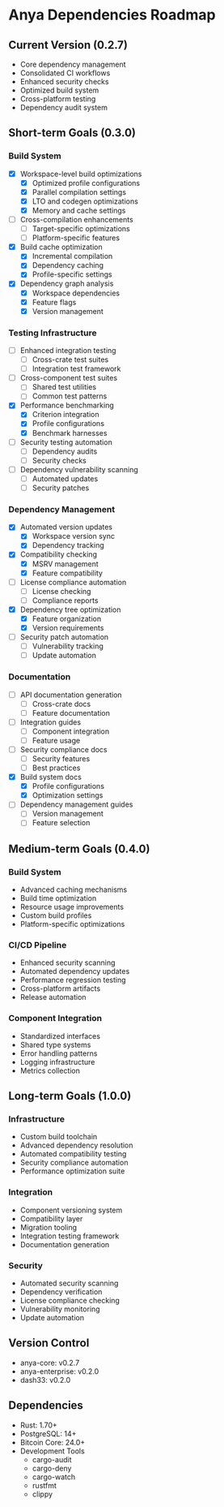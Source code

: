 # Anya Dependencies Roadmap

## Current Version (0.2.7)

- Core dependency management
- Consolidated CI workflows
- Enhanced security checks
- Optimized build system
- Cross-platform testing
- Dependency audit system

## Short-term Goals (0.3.0)

### Build System

- [x] Workspace-level build optimizations
  - [x] Optimized profile configurations
  - [x] Parallel compilation settings
  - [x] LTO and codegen optimizations
  - [x] Memory and cache settings
- [ ] Cross-compilation enhancements
  - [ ] Target-specific optimizations
  - [ ] Platform-specific features
- [x] Build cache optimization
  - [x] Incremental compilation
  - [x] Dependency caching
  - [x] Profile-specific settings
- [x] Dependency graph analysis
  - [x] Workspace dependencies
  - [x] Feature flags
  - [x] Version management

### Testing Infrastructure

- [ ] Enhanced integration testing
  - [ ] Cross-crate test suites
  - [ ] Integration test framework
- [ ] Cross-component test suites
  - [ ] Shared test utilities
  - [ ] Common test patterns
- [x] Performance benchmarking
  - [x] Criterion integration
  - [x] Profile configurations
  - [x] Benchmark harnesses
- [ ] Security testing automation
  - [ ] Dependency audits
  - [ ] Security checks
- [ ] Dependency vulnerability scanning
  - [ ] Automated updates
  - [ ] Security patches

### Dependency Management

- [x] Automated version updates
  - [x] Workspace version sync
  - [x] Dependency tracking
- [x] Compatibility checking
  - [x] MSRV management
  - [x] Feature compatibility
- [ ] License compliance automation
  - [ ] License checking
  - [ ] Compliance reports
- [x] Dependency tree optimization
  - [x] Feature organization
  - [x] Version requirements
- [ ] Security patch automation
  - [ ] Vulnerability tracking
  - [ ] Update automation

### Documentation

- [ ] API documentation generation
  - [ ] Cross-crate docs
  - [ ] Feature documentation
- [ ] Integration guides
  - [ ] Component integration
  - [ ] Feature usage
- [ ] Security compliance docs
  - [ ] Security features
  - [ ] Best practices
- [x] Build system docs
  - [x] Profile configurations
  - [x] Optimization settings
- [ ] Dependency management guides
  - [ ] Version management
  - [ ] Feature selection

## Medium-term Goals (0.4.0)

### Build System

- Advanced caching mechanisms
- Build time optimization
- Resource usage improvements
- Custom build profiles
- Platform-specific optimizations

### CI/CD Pipeline

- Enhanced security scanning
- Automated dependency updates
- Performance regression testing
- Cross-platform artifacts
- Release automation

### Component Integration

- Standardized interfaces
- Shared type systems
- Error handling patterns
- Logging infrastructure
- Metrics collection

## Long-term Goals (1.0.0)

### Infrastructure

- Custom build toolchain
- Advanced dependency resolution
- Automated compatibility testing
- Security compliance automation
- Performance optimization suite

### Integration

- Component versioning system
- Compatibility layer
- Migration tooling
- Integration testing framework
- Documentation generation

### Security

- Automated security scanning
- Dependency verification
- License compliance checking
- Vulnerability monitoring
- Update automation

## Version Control

- anya-core: v0.2.7
- anya-enterprise: v0.2.0
- dash33: v0.2.0

## Dependencies

- Rust: 1.70+
- PostgreSQL: 14+
- Bitcoin Core: 24.0+
- Development Tools
  - cargo-audit
  - cargo-deny
  - cargo-watch
  - rustfmt
  - clippy
